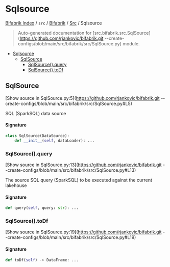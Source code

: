 # Sqlsource

[Bifabrik Index](../../../README.md#bifabrik-index) /
`src` /
[Bifabrik](../index.md#bifabrik) /
[Src](./index.md#src) /
Sqlsource

> Auto-generated documentation for [src.bifabrik.src.SqlSource](https://github.com/rjankovic/bifabrik.git --create-configs/blob/main/src/bifabrik/src/SqlSource.py) module.

- [Sqlsource](#sqlsource)
  - [SqlSource](#sqlsource)
    - [SqlSource().query](#sqlsource()query)
    - [SqlSource().toDf](#sqlsource()todf)

## SqlSource

[Show source in SqlSource.py:5](https://github.com/rjankovic/bifabrik.git --create-configs/blob/main/src/bifabrik/src/SqlSource.py#L5)

SQL (SparkSQL) data source

#### Signature

```python
class SqlSource(DataSource):
    def __init__(self, dataLoader): ...
```

### SqlSource().query

[Show source in SqlSource.py:13](https://github.com/rjankovic/bifabrik.git --create-configs/blob/main/src/bifabrik/src/SqlSource.py#L13)

The source SQL query (SparkSQL) to be executed against the current lakehouse

#### Signature

```python
def query(self, query: str): ...
```

### SqlSource().toDf

[Show source in SqlSource.py:19](https://github.com/rjankovic/bifabrik.git --create-configs/blob/main/src/bifabrik/src/SqlSource.py#L19)

#### Signature

```python
def toDf(self) -> DataFrame: ...
```